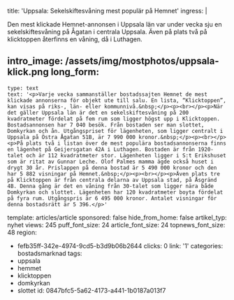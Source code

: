 title: 'Uppsala: Sekelskiftesvåning mest populär på Hemnet'
ingress: |
  <p>Den mest klickade Hemnet-annonsen i Uppsala län var under vecka sju en sekelskiftesvåning på Ågatan i centrala Uppsala. Även på plats två på klicktoppen återfinns en våning, då i Luthagen.
  </p>
  
intro_image: /assets/img/mostphotos/uppsala-klick.png
long_form:
  -
    type: text
    text: '<p>Varje vecka sammanställer bostadssajten Hemnet de mest klickade annonserna för objekt ute till salu. En lista, “Klicktoppen”, kan visas på riks-, län- eller kommunnivå.&nbsp;</p><p><br></p><p>När det gäller Uppsala län är det en sekelskiftesvåning på 200 kvadratmeter fördelat på fem rum som ligger högst upp i Klicktoppen. Bostadsannonsen har 7 040 besök. Från bostaden ser man slottet, Domkyrkan och ån. Utgångspriset för lägenheten, som ligger centralt i Uppsala på Östra Ågatan 51B, är 7 990 000 kronor.&nbsp;</p><p><br></p><p>På plats två i listan över de mest populära bostadsannonserna finns en lägenhet på Geijersgatan 42A i Luthagen. Bostaden är från 1920-talet och är 112 kvadratmeter stor. Lägenheten ligger i S:t Erikshuset som är ritat av Gunnar Leche. Olof Palmes mamma ägde också huset i drygt 30 år. Prislappen på denna bostad är 5 490 000 kronor och den har 5 882 visningar på Hemnet.&nbsp;</p><p><br></p><p>Även plats tre på Klicktoppen är från centrala delarna av Uppsala stad, på Åsgränd 4B. Denna gång är det en våning från 30-talet som ligger nära både Domkyrkan och slottet. Lägenheten har 120 kvadratmeter boyta fördelat på fyra rum. Utgångspris är 6 495 000 kronor. Antalet visningar för denna bostadsrätt är 5 396.</p>'
template: articles/article
sponsored: false
hide_from_home: false
artikel_typ: nyhet
views: 245
puff_font_size: 24
article_font_size: 24
topnews_font_size: 48
region:
  - fefb35ff-342e-4974-9cd5-b3d9b06b2644
clicks: 0
link: '1'
categories: bostadsmarknad
tags:
  - uppsala
  - hemmet
  - klicktoppen
  - domkyrkan
  - slottet
id: 0847bfc5-5a62-4173-a441-1b0187a013f7
